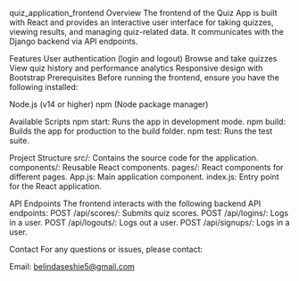 quiz_application_frontend
Overview The frontend of the Quiz App is built with React and provides an interactive user interface for taking quizzes, viewing results, and managing quiz-related data. It communicates with the Django backend via API endpoints.

Features User authentication (login and logout) Browse and take quizzes View quiz history and performance analytics Responsive design with Bootstrap Prerequisites Before running the frontend, ensure you have the following installed:

Node.js (v14 or higher) npm (Node package manager)

Available Scripts npm start: Runs the app in development mode. npm build: Builds the app for production to the build folder. npm test: Runs the test suite.

Project Structure src/: Contains the source code for the application. components/: Reusable React components. pages/: React components for different pages. App.js: Main application component. index.js: Entry point for the React application.

API Endpoints The frontend interacts with the following backend API endpoints: POST /api/scores/: Submits quiz scores. POST /api/logins/: Logs in a user. POST /api/logouts/: Logs out a user. POST /api/signups/: Logs in a user.

Contact For any questions or issues, please contact:

Email: belindaseshie5@gmail.com
